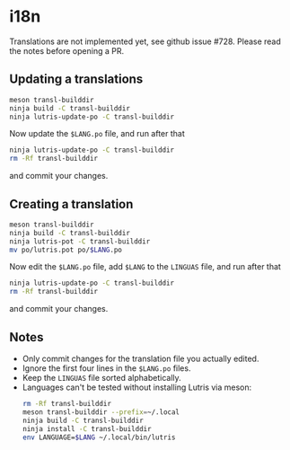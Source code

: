 # i18n

Translations are not implemented yet, see github issue #728. Please read the notes before opening a PR.

## Updating a translations

```bash
meson transl-builddir
ninja build -C transl-builddir
ninja lutris-update-po -C transl-builddir
```
Now update the `$LANG.po` file, and run after that
```bash
ninja lutris-update-po -C transl-builddir
rm -Rf transl-builddir
```
and commit your changes.

## Creating a translation

```bash
meson transl-builddir
ninja build -C transl-builddir
ninja lutris-pot -C transl-builddir
mv po/lutris.pot po/$LANG.po
```
Now edit the `$LANG.po` file, add `$LANG` to the `LINGUAS` file, and run after that
```bash
ninja lutris-update-po -C transl-builddir
rm -Rf transl-builddir
```
and commit your changes.

## Notes

- Only commit changes for the translation file you actually edited.
- Ignore the first four lines in the `$LANG.po` files.
- Keep the `LINGUAS` file sorted alphabetically.
- Languages can't be tested without installing Lutris via meson:
  ```bash
  rm -Rf transl-builddir
  meson transl-builddir --prefix=~/.local
  ninja build -C transl-builddir
  ninja install -C transl-builddir
  env LANGUAGE=$LANG ~/.local/bin/lutris
  ```
